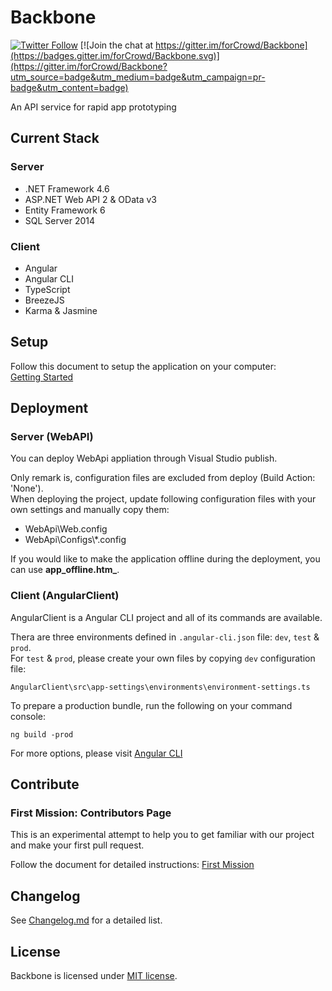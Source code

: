 # Backbone

[![Twitter Follow](https://img.shields.io/twitter/follow/forCrowd.svg?style=social)](https://twitter.com/forCrowd)
[![Join the chat at https://gitter.im/forCrowd/Backbone](https://badges.gitter.im/forCrowd/Backbone.svg)](https://gitter.im/forCrowd/Backbone?utm_source=badge&utm_medium=badge&utm_campaign=pr-badge&utm_content=badge)

An API service for rapid app prototyping

## Current Stack

### Server

* .NET Framework 4.6
* ASP.NET Web API 2 & OData v3
* Entity Framework 6
* SQL Server 2014

### Client

* Angular
* Angular CLI
* TypeScript
* BreezeJS
* Karma & Jasmine

## Setup

Follow this document to setup the application on your computer:  
[Getting Started](https://github.com/forcrowd/Backbone/wiki/Getting-Started)

## Deployment

### Server (WebAPI)

You can deploy WebApi appliation through Visual Studio publish.  

Only remark is, configuration files are excluded from deploy (Build Action: 'None').  
When deploying the project, update following configuration files with your own settings and manually copy them:
* WebApi\Web.config
* WebApi\Configs\\*.config

If you would like to make the application offline during the deployment, you can use **app_offline.htm_**.

### Client (AngularClient)

AngularClient is a Angular CLI project and all of its commands are available.

Thera are three environments defined in `.angular-cli.json` file: `dev`, `test` & `prod`.  
For `test` & `prod`, please create your own files by copying `dev` configuration file:

    AngularClient\src\app-settings\environments\environment-settings.ts

To prepare a production bundle, run the following on your command console:

    ng build -prod

For more options, please visit [Angular CLI](https://github.com/angular/angular-cli)

## Contribute

### First Mission: Contributors Page
This is an experimental attempt to help you to get familiar with our project and make your first pull request.

Follow the document for detailed instructions:
[First Mission](https://github.com/forCrowd/Backbone/wiki/First-Mission)

## Changelog

See [Changelog.md](/CHANGELOG.md) for a detailed list.

## License

Backbone is licensed under [MIT license](/LICENSE).

